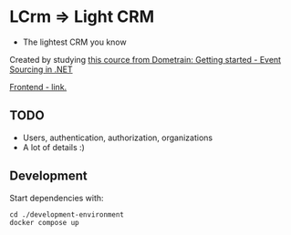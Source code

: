 # LCrm => Light CRM
- The lightest CRM you know

Created by studying [this cource from Dometrain: Getting started - Event Sourcing in .NET](https://dometrain.com/course/getting-started-event-sourcing-in-dotnet/)

[Frontend - link.](https://github.com/jonev/lcrm-frontend)

## TODO
- Users, authentication, authorization, organizations
- A lot of details :)

## Development
Start dependencies with:
```
cd ./development-environment
docker compose up
```
